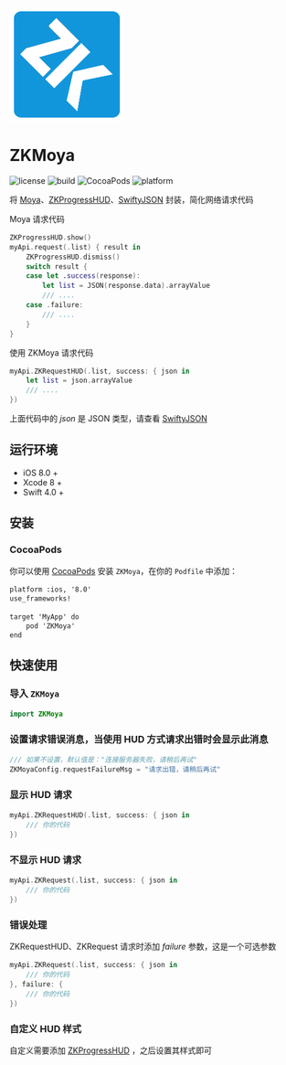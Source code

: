 ![(logo)](https://raw.githubusercontent.com/WangWenzhuang/ZKAlamofire/master/images/logo.png)

# ZKMoya

![license](https://img.shields.io/badge/license-MIT-brightgreen.svg)
![build](https://img.shields.io/badge/license-MIT-brightgreen.svg)
![CocoaPods](https://img.shields.io/badge/pod-v1.2-brightgreen.svg)
![platform](https://img.shields.io/badge/platform-iOS-brightgreen.svg)

将 [Moya](https://github.com/Moya/Moya)、[ZKProgressHUD](https://github.com/WangWenzhuang/ZKProgressHUD)、[SwiftyJSON](https://github.com/SwiftyJSON/SwiftyJSON) 封装，简化网络请求代码

Moya 请求代码

```swift
ZKProgressHUD.show()
myApi.request(.list) { result in
    ZKProgressHUD.dismiss()
    switch result {
    case let .success(response):
        let list = JSON(response.data).arrayValue
        /// ....
    case .failure:
        /// ....
    }
}
```

使用 ZKMoya 请求代码
```swift
myApi.ZKRequestHUD(.list, success: { json in
	let list = json.arrayValue
    /// ....
})
```

上面代码中的 *json* 是 JSON 类型，请查看 [SwiftyJSON](https://github.com/SwiftyJSON/SwiftyJSON)

## 运行环境

* iOS 8.0 +
* Xcode 8 +
* Swift 4.0 +

## 安装

### CocoaPods

你可以使用 [CocoaPods](http://cocoapods.org/) 安装 `ZKMoya`，在你的 `Podfile` 中添加：

```ogdl
platform :ios, '8.0'
use_frameworks!

target 'MyApp' do
    pod 'ZKMoya'
end
```

## 快速使用

### 导入 `ZKMoya`

```swift
import ZKMoya
```

### 设置请求错误消息，当使用 HUD 方式请求出错时会显示此消息

```swift
/// 如果不设置，默认值是："连接服务器失败，请稍后再试"
ZKMoyaConfig.requestFailureMsg = "请求出错，请稍后再试"
```

### 显示 HUD 请求

```swift
myApi.ZKRequestHUD(.list, success: { json in
	/// 你的代码
})
```

### 不显示 HUD 请求

```swift
myApi.ZKRequest(.list, success: { json in
	/// 你的代码
})
```

### 错误处理

ZKRequestHUD、ZKRequest 请求时添加 *failure* 参数，这是一个可选参数

```swift
myApi.ZKRequest(.list, success: { json in
	/// 你的代码
}, failure: {
	/// 你的代码
})
```

### 自定义 HUD 样式

自定义需要添加 [ZKProgressHUD](https://github.com/WangWenzhuang/ZKProgressHUD) ，之后设置其样式即可
